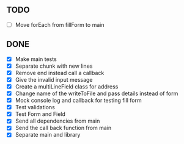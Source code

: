 ## TODO
  - [ ] Move forEach from fillForm to main

## DONE
  - [x] Make main tests
  - [x] Separate chunk with new lines
  - [x] Remove end instead call a callback
  - [x] Give the invalid input message 
  - [x] Create a multiLineField class for address
  - [x] Change name of the writeToFile and pass details instead of form
  - [x] Mock console log and callback for testing fill form
  - [x] Test validations 
  - [x] Test Form and Field
  - [x] Send all dependencies from main
  - [x] Send the call back function from main
  - [x] Separate main and library